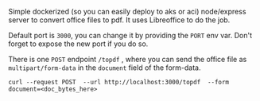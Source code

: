 Simple dockerized (so you can easily deploy to aks or aci) node/express server to convert office files to pdf. It uses Libreoffice to do the job.

Default port is `3000`, you can change it by providing the `PORT` env var. Don't forget to expose the new port if you do so.

There is one `POST` endpoint `/topdf` , where you can send the office file as `multipart/form-data` in the `document` field of the form-data.

`curl --request POST 
  --url http://localhost:3000/topdf 
  --form document=<doc_bytes_here>`